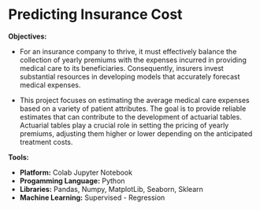 # Predicting Insurance Cost

**Objectives:**

- For an insurance company to thrive, it must effectively balance the collection of yearly premiums with the expenses incurred in providing medical care to its beneficiaries. Consequently, insurers invest substantial resources in developing models that accurately forecast medical expenses.

- This project focuses on estimating the average medical care expenses based on a variety of patient attributes. The goal is to provide reliable estimates that can contribute to the development of actuarial tables. Actuarial tables play a crucial role in setting the pricing of yearly premiums, adjusting them higher or lower depending on the anticipated treatment costs.

**Tools:**

- **Platform:** Colab Jupyter Notebook
- **Progamming Language:** Python
- **Libraries:** Pandas, Numpy, MatplotLib, Seaborn, Sklearn
- **Machine Learning:** Supervised - Regression 
